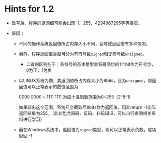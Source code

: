 # Hints for 1.2

- 改写后，程序的返回值可能会出现-1、255、4294967295等等情况。

- 原因：

  - 不同的操作系统返回值所占内存大小不同，会导致返回值有多种情况。

  - 另外，程序返回值类型可分为有符号数`signed`和无符号数`unsigned`。

    - 二者的区别在于：有符号的基本整型会将最高位的1个bit作为符号位，0为正，1为负

  - 以LINUX系统为例，其返回值所占内存大小为8bits，且为`unsigned`，则返回值可以正常表示的数值范围为
  
    0000 0000 ~ 1111 1111  对应十进制数范围为0~255（2^8-1)

    如果超出这个范围，系统只会截取后8bits作为返回值，因此return -1实际返回结果为255。（此处包含原码、反码、补码知识，可以自行查阅相关资料进行学习）

  - 而在Windows系统中，返回值为`signed`类型，则可以正常表示负数，成功返回 -1

  

